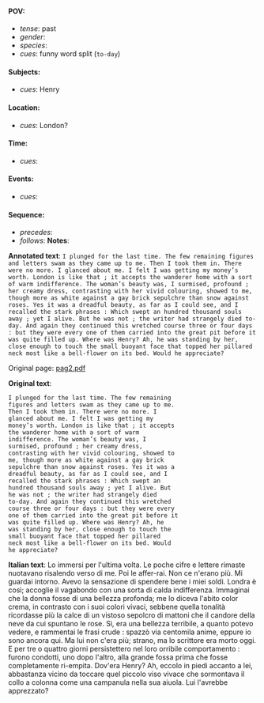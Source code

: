 #### POV: 
  - *tense*: past
  - *gender*:
  - *species*:
  - *cues*: funny word split (`to-day`)
#### Subjects:
  - *cues*: Henry
#### Location:
  - *cues*: London?
#### Time:
  - *cues*:
#### Events:
  - *cues*:
#### Sequence:
  - *precedes*: 
  - *follows*:
**Notes**:


**Annotated text**:
`I plunged for the last time. The few remaining figures and letters swam as they came up to me. Then I took them in. There were no more. I glanced about me. I felt I was getting my money’s worth. London is like that ; it accepts the wanderer home with a sort of warm indifference. The woman’s beauty was, I surmised, profound ; her creamy dress, contrasting with her vivid colouring, showed to me, though more as white against a gay brick sepulchre than snow against roses. Yes it was a dreadful beauty, as far as I could see, and I recalled the stark phrases : Which swept an hundred thousand souls away ; yet I alive. But he was not ; the writer had strangely died to-day. And again they continued this wretched course three or four days : but they were every one of them carried into the great pit before it was quite filled up. Where was Henry? Ah, he was standing by her, close enough to touch the small buoyant face that topped her pillared neck most like a bell-flower on its bed. Would he appreciate?`

Original page:
[pag2.pdf](https://github.com/vigji/cainjb/blob/main/source_material/pages/page_2.pdf)


**Original text**:
```
I plunged for the last time. The few remaining
figures and letters swam as they came up to me.
Then I took them in. There were no more. I
glanced about me. I felt I was getting my
money’s worth. London is like that ; it accepts
the wanderer home with a sort of warm
indifference. The woman’s beauty was, I
surmised, profound ; her creamy dress,
contrasting with her vivid colouring, showed to
me, though more as white against a gay brick
sepulchre than snow against roses. Yes it was a
dreadful beauty, as far as I could see, and I
recalled the stark phrases : Which swept an
hundred thousand souls away ; yet I alive. But
he was not ; the writer had strangely died
to-day. And again they continued this wretched
course three or four days : but they were every
one of them carried into the great pit before it
was quite filled up. Where was Henry? Ah, he
was standing by her, close enough to touch the
small buoyant face that topped her pillared
neck most like a bell-flower on its bed. Would
he appreciate?
```

**Italian text**:
Lo immersi per l'ultima volta. Le poche cifre e lettere rimaste nuotavano risalendo verso di me. Poi le affer-rai. Non ce n'erano più. Mi guardai intorno. Avevo la sensazione di spendere bene i miei soldi. Londra è così; accoglie il vagabondo con una sorta di calda indifferenza. Immaginai che la donna fosse di una bellezza profonda; me lo diceva l'abito color crema, in contrasto con i suoi colori vivaci, sebbene quella tonalità ricordasse più la calce di un vistoso sepolcro di mattoni che il candore della neve da cui spuntano le rose. Sì, era una bellezza terribile, a quanto potevo vedere, e rammentai le frasi crude : spazzò via centomila anime, eppure io sono ancora qui. Ma lui non c'era più; strano, ma lo scrittore era morto oggi. E per tre o quattro giorni persistettero nel loro orribile comportamento : furono condotti, uno dopo l'altro, alla grande fossa prima che fosse completamente ri-empita. Dov'era Henry? Ah, eccolo in piedi accanto a lei, abbastanza vicino da toccare quel piccolo viso vivace che sormontava il collo a colonna come una campanula nella sua aiuola. Lui l'avrebbe apprezzato?
